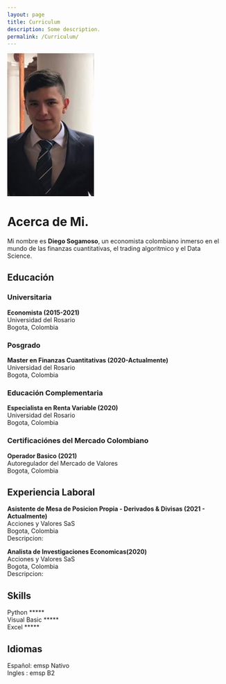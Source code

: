 ```yaml
---
layout: page
title: Curriculum
description: Some description.
permalink: /Curriculum/
---
```


<img class="img-rounded" src="/assets/img/uploads/diego foto 4x4.jpg" alt="Diego Sogamoso" width="200">

# Acerca de Mi.

Mi nombre es **Diego Sogamoso**, un economista colombiano inmerso en el mundo de las finanzas cuantitativas, el trading algoritmico y el Data Science.

## Educación

### Universitaria

**Economista (2015-2021)**<br>
Universidad del Rosario<br>
Bogota, Colombia<br>

### Posgrado

**Master en Finanzas Cuantitativas (2020-Actualmente)**<br>
Universidad del Rosario<br>
Bogota, Colombia<br>

### Educación Complementaria

 **Especialista en Renta Variable (2020)**<br>
 Universidad del Rosario<br>
 Bogota, Colombia<br>
    
### Certificaciónes del Mercado Colombiano

 **Operador Basico (2021)**<br>
 Autoregulador del Mercado de Valores<br>
 Bogota, Colombia<br>

## Experiencia Laboral
  
 **Asistente de Mesa de Posicion Propia  - Derivados & Divisas (2021 - Actualmente)**<br>
 Acciones y Valores SaS<br>
 Bogota, Colombia<br>
 Descripcion:
    
 **Analista de Investigaciones Economicas(2020)**<br>
 Acciones y Valores SaS<br>
 Bogota, Colombia<br>
 Descripcion:

## Skills

 Python       *****<br>
 Visual Basic *****<br>
 Excel        *****<br>
    
## Idiomas

 Español: emsp Nativo<br>
 Ingles : emsp B2<br>
    
    




